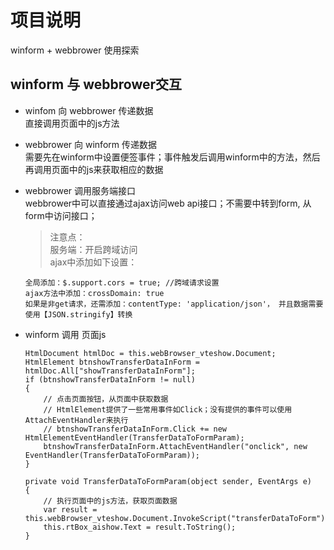 # 项目说明
winform + webbrower 使用探索


## winform 与 webbrower交互
* winfom 向 webbrower 传递数据  
	直接调用页面中的js方法
* webbrower 向 winform 传递数据  
   需要先在winform中设置便签事件；事件触发后调用winform中的方法，然后再调用页面中的js来获取相应的数据
* webbrower 调用服务端接口  
	webbrower中可以直接通过ajax访问web api接口；不需要中转到form, 从form中访问接口；  
	>注意点：  
	服务端：开启跨域访问  
	ajax中添加如下设置：
	```
	全局添加：$.support.cors = true; //跨域请求设置
	ajax方法中添加：crossDomain: true  
	如果是非get请求，还需添加：contentType: 'application/json'， 并且数据需要使用【JSON.stringify】转换
	```
	
* winform 调用 页面js
	```
	HtmlDocument htmlDoc = this.webBrowser_vteshow.Document;
	HtmlElement btnshowTransferDataInForm = htmlDoc.All["showTransferDataInForm"];
	if (btnshowTransferDataInForm != null)
	{
		// 点击页面按钮，从页面中获取数据
		// HtmlElement提供了一些常用事件如Click；没有提供的事件可以使用AttachEventHandler来执行
		// btnshowTransferDataInForm.Click += new HtmlElementEventHandler(TransferDataToFormParam);
		btnshowTransferDataInForm.AttachEventHandler("onclick", new EventHandler(TransferDataToFormParam));
	}
	
	private void TransferDataToFormParam(object sender, EventArgs e)
	{
		// 执行页面中的js方法，获取页面数据
		var result = this.webBrowser_vteshow.Document.InvokeScript("transferDataToForm");
		this.rtBox_aishow.Text = result.ToString();
	}
	```